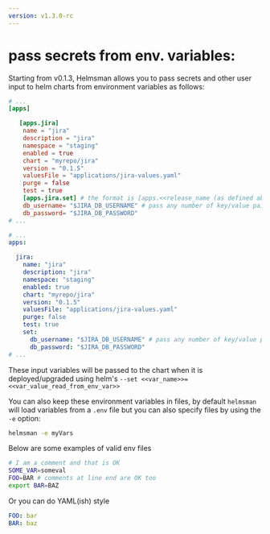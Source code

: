 ```yaml
---
version: v1.3.0-rc
---
```


# pass secrets from env. variables:

Starting from v0.1.3, Helmsman allows you to pass secrets and other user input to helm charts from environment variables as follows:

```toml
# ...
[apps]

   [apps.jira]
    name = "jira"
    description = "jira"
    namespace = "staging"
    enabled = true
    chart = "myrepo/jira"
    version = "0.1.5"
    valuesFile = "applications/jira-values.yaml"
    purge = false
    test = true
    [apps.jira.set] # the format is [apps.<<release_name (as defined above)>>.set]
    db_username= "$JIRA_DB_USERNAME" # pass any number of key/value pairs where the key is the input expected by the helm charts and the value is an env variable name starting with $
    db_password= "$JIRA_DB_PASSWORD"
# ...

```

```yaml
# ...
apps:

  jira:
    name: "jira"
    description: "jira"
    namespace: "staging"
    enabled: true
    chart: "myrepo/jira"
    version: "0.1.5"
    valuesFile: "applications/jira-values.yaml"
    purge: false
    test: true
    set:
      db_username: "$JIRA_DB_USERNAME" # pass any number of key/value pairs where the key is the input expected by the helm charts and the value is an env variable name starting with $
      db_password: "$JIRA_DB_PASSWORD"
# ...

```

These input variables will be passed to the chart when it is deployed/upgraded using helm's `--set <<var_name>>=<<var_value_read_from_env_var>>`

You can also keep these environment variables in files, by default `helmsman` will load variables from a `.env` file but you can also specify files by using the `-e` option:

```bash
helmsman -e myVars
```

Below are some examples of valid env files

```bash
# I am a comment and that is OK
SOME_VAR=someval
FOO=BAR # comments at line end are OK too
export BAR=BAZ
```
Or you can do YAML(ish) style

```yaml
FOO: bar
BAR: baz
```
